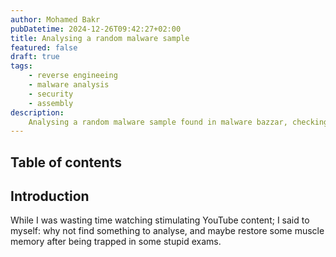 ```yaml
---
author: Mohamed Bakr
pubDatetime: 2024-12-26T09:42:27+02:00
title: Analysing a random malware sample
featured: false
draft: true 
tags:
    - reverse engineeing
    - malware analysis
    - security
    - assembly
description:
    Analysing a random malware sample found in malware bazzar, checking the findings and comparing it with others in the community.
---
```


## Table of contents


## Introduction

While I was wasting time watching stimulating YouTube content; I said to myself: why not find something to analyse, and maybe restore some muscle memory after being trapped in some stupid exams.


